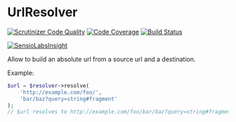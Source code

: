 # UrlResolver

[![Scrutinizer Code Quality](https://scrutinizer-ci.com/g/Innmind/url-resolver/badges/quality-score.png?b=develop)](https://scrutinizer-ci.com/g/Innmind/url-resolver/?branch=develop)
[![Code Coverage](https://scrutinizer-ci.com/g/Innmind/url-resolver/badges/coverage.png?b=develop)](https://scrutinizer-ci.com/g/Innmind/url-resolver/?branch=develop)
[![Build Status](https://scrutinizer-ci.com/g/Innmind/url-resolver/badges/build.png?b=develop)](https://scrutinizer-ci.com/g/Innmind/url-resolver/build-status/develop)

[![SensioLabsInsight](https://insight.sensiolabs.com/projects/926af5f8-5942-452d-8f22-b080480673b0/big.png)](https://insight.sensiolabs.com/projects/926af5f8-5942-452d-8f22-b080480673b0)

Allow to build an absolute url from a source url and a destination.

Example:
```php
$url = $resolver->resolve(
    'http://example.com/foo/',
    'bar/baz?query=string#fragment'
);
// $url resolves to http://example.com/foo/bar/baz?query=string#fragment
```
